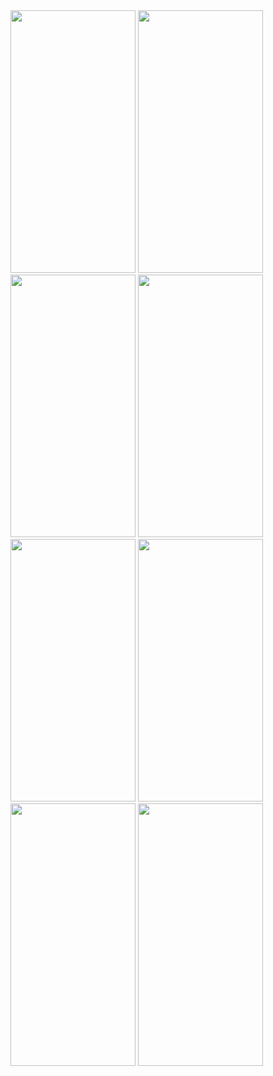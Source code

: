 <img src="https://github.com/sevdeaydiin/instagram-clone-app-design/assets/74006598/16b6bea0-6247-433e-8a69-51bb6e241ff0" width="200" height="420" /> 
<img src="https://github.com/sevdeaydiin/instagram-clone-app-design/assets/74006598/481bf944-e297-476c-8308-671c9f4b739b" width="200" height="420" /> 
<img src="https://github.com/sevdeaydiin/instagram-clone-app-design/assets/74006598/f729500e-0206-489b-85b4-f3a1d8edca5e" width="200" height="420" /> 
<img src="https://github.com/sevdeaydiin/instagram-clone-app-design/assets/74006598/114c1c26-0f37-432e-9795-3e413b29122b" width="200" height="420" /> 
<img src="https://github.com/sevdeaydiin/instagram-clone-app-design/assets/74006598/1247ff76-06b6-4716-9ef5-183769dcdcb3" width="200" height="420" /> 
<img src="https://github.com/sevdeaydiin/instagram-clone-app-design/assets/74006598/a07f8adc-5562-4937-ab22-173b53851f4d" width="200" height="420" /> 
<img src="https://github.com/sevdeaydiin/instagram-clone-app-design/assets/74006598/fd178da1-3afd-4846-ba15-a81f3e756fa9" width="200" height="420" />
<img src="https://github.com/sevdeaydiin/instagram-clone-app-design/assets/74006598/fd1ecc4b-662c-4db7-995c-c4d43381709e" width="200" height="420" />
